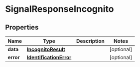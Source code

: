 

# SignalResponseIncognito


## Properties

| Name | Type | Description | Notes |
|------------ | ------------- | ------------- | -------------|
|**data** | [**IncognitoResult**](IncognitoResult.md) |  |  [optional] |
|**error** | [**IdentificationError**](IdentificationError.md) |  |  [optional] |



